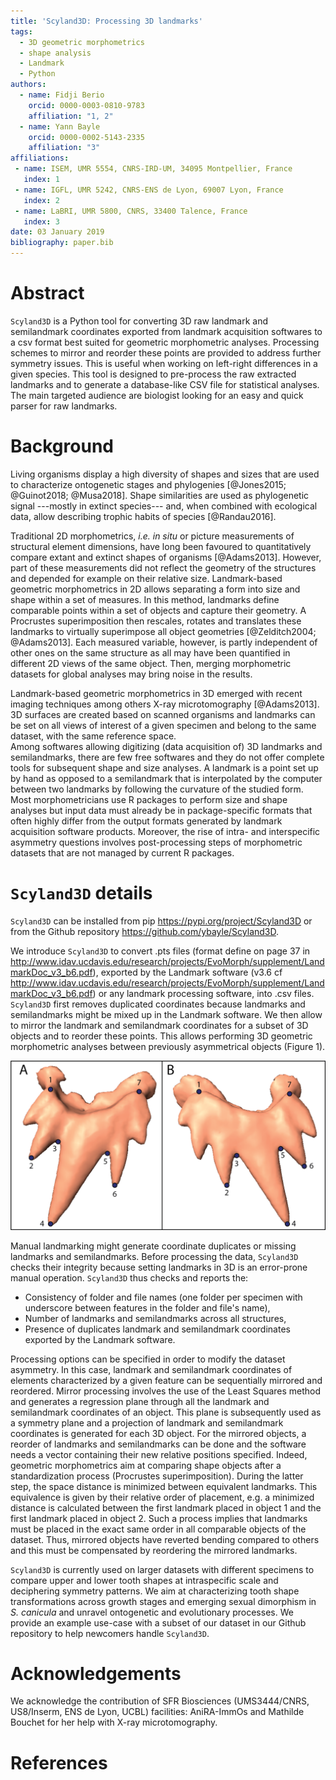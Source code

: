 ```yaml
---
title: 'Scyland3D: Processing 3D landmarks'
tags:
  - 3D geometric morphometrics
  - shape analysis
  - Landmark
  - Python
authors:
  - name: Fidji Berio
    orcid: 0000-0003-0810-9783
    affiliation: "1, 2"
  - name: Yann Bayle
    orcid: 0000-0002-5143-2335
    affiliation: "3"
affiliations:
 - name: ISEM, UMR 5554, CNRS-IRD-UM, 34095 Montpellier, France
   index: 1
 - name: IGFL, UMR 5242, CNRS-ENS de Lyon, 69007 Lyon, France
   index: 2
 - name: LaBRI, UMR 5800, CNRS, 33400 Talence, France
   index: 3
date: 03 January 2019
bibliography: paper.bib
---
```


# Abstract

``Scyland3D`` is a Python tool for converting 3D raw landmark and semilandmark coordinates exported from landmark acquisition softwares to a csv format best suited for geometric morphometric analyses.
Processing schemes to mirror and reorder these points are provided to address further symmetry issues.
This is useful when working on left-right differences in a given species. 
This tool is designed to pre-process the raw extracted landmarks and to generate a database-like CSV file for statistical analyses.
The main targeted audience are biologist looking for an easy and quick parser for raw landmarks.

# Background

Living organisms display a high diversity of shapes and sizes that are used to characterize ontogenetic stages and phylogenies [@Jones2015; @Guinot2018; @Musa2018].
Shape similarities are used as phylogenetic signal ---mostly in extinct species--- and, when combined with ecological data, allow describing trophic habits of species [@Randau2016].

Traditional 2D morphometrics, _i.e. in situ_ or picture measurements of structural element dimensions, have long been favoured to quantitatively compare extant and extinct shapes of organisms [@Adams2013].
However, part of these measurements did not reflect the geometry of the structures and depended for example on their relative size.
Landmark-based geometric morphometrics in 2D allows separating a form into size and shape within a set of measures.
In this method, landmarks define comparable points within a set of objects and capture their geometry.
A Procrustes superimposition then rescales, rotates and translates these landmarks to virtually superimpose all object geometries [@Zelditch2004; @Adams2013]. 
Each measured variable, however, is partly independent of other ones on the same structure as all may have been quantified in different 2D views of the same object.
Then, merging morphometric datasets for global analyses may bring noise in the results.

Landmark-based geometric morphometrics in 3D emerged with recent imaging techniques among others X-ray microtomography [@Adams2013]. 
3D surfaces are created based on scanned organisms and landmarks can be set on all views of interest of a given specimen and belong to the same dataset, with the same reference space.   
Among softwares allowing digitizing (data acquisition of) 3D landmarks and semilandmarks, there are few free softwares and they do not offer complete tools for subsequent shape and size analyses.
A landmark is a point set up by hand as opposed to a semilandmark that is interpolated by the computer between two landmarks by following the curvature of the studied form.
Most morphometricians use R packages to perform size and shape analyses but input data must already be in package-specific formats that often highly differ from the output formats generated by landmark acquisition software products.
Moreover, the rise of intra- and interspecific asymmetry questions involves post-processing steps of morphometric datasets that are not managed by current R packages.

# ``Scyland3D`` details

``Scyland3D`` can be installed from pip https://pypi.org/project/Scyland3D or from the Github repository https://github.com/ybayle/Scyland3D.

We introduce ``Scyland3D`` to convert .pts files (format define on page 37 in http://www.idav.ucdavis.edu/research/projects/EvoMorph/supplement/LandmarkDoc_v3_b6.pdf), exported by the Landmark software (v3.6 cf http://www.idav.ucdavis.edu/research/projects/EvoMorph/supplement/LandmarkDoc_v3_b6.pdf) or any landmark processing software, into .csv files.
``Scyland3D`` first removes duplicated coordinates because landmarks and semilandmarks might be mixed up in the Landmark software.
We then allow to mirror the landmark and semilandmark coordinates for a subset of 3D objects and to reorder these points.
This allows performing 3D geometric morphometric analyses between previously asymmetrical objects (Figure 1).

![Landmarked small-spotted catshark _Scyliorhinus canicula_ (A) upper tooth and (B) lower tooth. Only landmarks are drawn but semilandmarks can be set between them. Numbers indicate their relative order of setting. Surfaces were generated based on 3D X-ray microtomography scans.](figure1.png)

Manual landmarking might generate coordinate duplicates or missing landmarks and semilandmarks.
Before processing the data, ``Scyland3D`` checks their integrity because setting landmarks in 3D is an error-prone manual operation.
``Scyland3D`` thus checks and reports the:

- Consistency of folder and file names (one folder per specimen with underscore between features in the folder and file's name),
- Number of landmarks and semilandmarks across all structures,
- Presence of duplicates landmark and semilandmark coordinates exported by the Landmark software.

Processing options can be specified in order to modify the dataset asymmetry.
In this case, landmark and semilandmark coordinates of elements characterized by a given feature can be sequentially mirrored and reordered.
Mirror processing involves the use of the Least Squares method and generates a regression plane through all the landmark and semilandmark coordinates of an object.
This plane is subsequently used as a symmetry plane and a projection of landmark and semilandmark coordinates is generated for each 3D object.
For the mirrored objects, a reorder of landmarks and semilandmarks can be done and the software needs a vector containing their new relative positions specified. 
Indeed, geometric morphometrics aim at comparing shape objects after a standardization process (Procrustes superimposition).
During the latter step, the space distance is minimized between equivalent landmarks.
This equivalence is given by their relative order of placement, e.g. a minimized distance is calculated between the first landmark placed in object 1 and the first landmark placed in object 2.
Such a process implies that landmarks must be placed in the exact same order in all comparable objects of the dataset.
Thus, mirrored objects have reverted bending compared to others and this must be compensated by reordering the mirrored landmarks.

``Scyland3D`` is currently used on larger datasets with different specimens to compare upper and lower tooth shapes at intraspecific scale and deciphering symmetry patterns.
We aim at characterizing tooth shape transformations across growth stages and emerging sexual dimorphism in _S. canicula_ and unravel ontogenetic and evolutionary processes.
We provide an example use-case with a subset of our dataset in our Github repository to help newcomers handle ``Scyland3D``.

# Acknowledgements

We acknowledge the contribution of SFR Biosciences (UMS3444/CNRS, US8/Inserm, ENS de Lyon, UCBL) facilities: AniRA-ImmOs and Mathilde Bouchet for her help with X-ray microtomography.

# References
